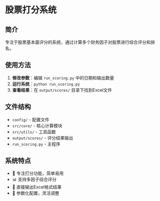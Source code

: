 # 股票打分系统

## 简介
专注于股票基本面评分的系统，通过计算多个财务因子对股票进行综合评分和排名。

## 使用方法

1. **修改参数**：编辑 `run_scoring.py` 中的日期和输出数量
2. **运行系统**：`python run_scoring.py`
3. **查看结果**：在 `output/scores/` 目录下找到Excel文件

## 文件结构

- `config/` - 配置文件
- `src/core/` - 核心计算模块
- `src/utils/` - 工具函数
- `output/scores/` - 评分结果输出
- `run_scoring.py` - 主程序

## 系统特点

- 🎯 专注打分功能，简单易用
- 📊 支持多因子综合评分
- 📁 直接输出Excel格式结果
- 🔧 参数化配置，灵活调整
